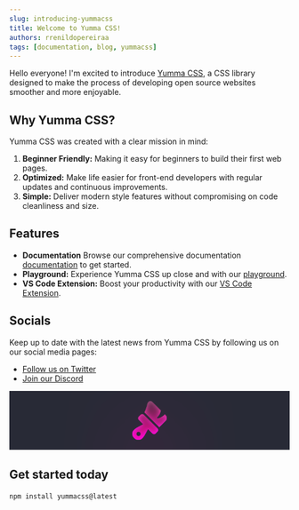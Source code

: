 ```yaml
---
slug: introducing-yummacss
title: Welcome to Yumma CSS!
authors: rrenildopereiraa
tags: [documentation, blog, yummacss]
---
```


Hello everyone! I'm excited to introduce [Yumma CSS](https://github.com/yumma-lib/yumma-css), a CSS library designed to make the process of developing open source websites smoother and more enjoyable.

<!-- truncate -->

## Why Yumma CSS?

Yumma CSS was created with a clear mission in mind:

1. **Beginner Friendly:** Making it easy for beginners to build their first web pages.
2. **Optimized:** Make life easier for front-end developers with regular updates and continuous improvements.
3. **Simple:** Deliver modern style features without compromising on code cleanliness and size.

## Features

- **Documentation** Browse our comprehensive documentation [documentation](https://yummacss.com) to get started.
- **Playground:** Experience Yumma CSS up close and with our [playground](https://yummacss.com/playground).
- **VS Code Extension:** Boost your productivity with our [VS Code Extension](https://marketplace.visualstudio.com/items?itemName=yumma-css-helper.yumma-css-helper).

## Socials

Keep up to date with the latest news from Yumma CSS by following us on our social media pages:

- [Follow us on Twitter](https://twitter.com/yummacss)
- [Join our Discord](https://discord.gg/2MUw2g6FCn)

![Welcome Banner](./welcome.png)

## Get started today

```bash
npm install yummacss@latest
```
